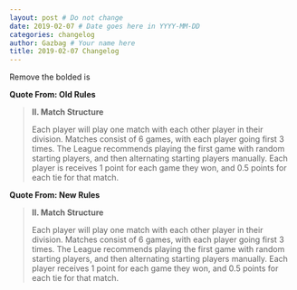 ```yaml
---
layout: post # Do not change
date: 2019-02-07 # Date goes here in YYYY-MM-DD
categories: changelog
author: Gazbag # Your name here
title: 2019-02-07 Changelog
---
```


Remove the bolded is

**Quote From: Old Rules**
> **II. Match Structure**
>
> Each player will play one match with each other player in their division. Matches consist of 6 games, with each player going first 3 times. The League recommends playing the first game with random starting players, and then alternating starting players manually. Each player is receives 1 point for each game they won, and 0.5 points for each tie for that match.

**Quote From: New Rules**
> **II. Match Structure**
>
> Each player will play one match with each other player in their division. Matches consist of 6 games, with each player going first 3 times. The League recommends playing the first game with random starting players, and then alternating starting players manually. Each player receives 1 point for each game they won, and 0.5 points for each tie for that match.
